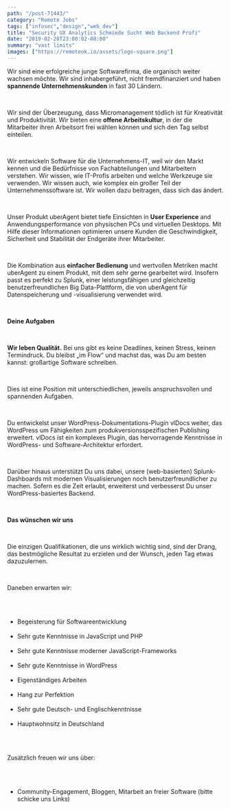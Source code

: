 ```yaml
---
path: "/post-71443/"
category: "Remote Jobs"
tags: ["infosec","design","web dev"]
title: "Security UX Analytics Schmiede Sucht Web Backend Profi"
date: "2019-02-28T23:00:02-08:00"
summary: "vast limits"
images: ["https://remoteok.io/assets/logo-square.png"]
---
```


<p>Wir sind eine erfolgreiche junge Softwarefirma, die organisch weiter wachsen m&ouml;chte. Wir sind inhabergef&uuml;hrt, nicht fremdfinanziert und haben <strong>spannende Unternehmenskunden</strong> in fast 30 L&auml;ndern.</p><br /><p>Wir sind der &Uuml;berzeugung, dass Micromanagement t&ouml;dlich ist f&uuml;r Kreativit&auml;t und Produktivit&auml;t. Wir bieten eine <strong>offene Arbeitskultur</strong>, in der die Mitarbeiter ihren Arbeitsort frei w&auml;hlen k&ouml;nnen und sich den Tag selbst einteilen.</p><br /><p>Wir entwickeln Software f&uuml;r die Unternehmens-IT, weil wir den Markt kennen und die Bed&uuml;rfnisse von Fachabteilungen und Mitarbeitern verstehen. Wir wissen, wie IT-Profis arbeiten und welche Werkzeuge sie verwenden. Wir wissen auch, wie komplex ein gro&szlig;er Teil der Unternehmenssoftware ist. Wir wollen dazu beitragen, dass sich das &auml;ndert.</p><br /><p>Unser Produkt uberAgent bietet tiefe Einsichten in <strong>User Experience</strong> and Anwendungsperformance von physischen PCs und virtuellen Desktops. Mit Hilfe dieser Informationen optimieren unsere Kunden die Geschwindigkeit, Sicherheit und Stabilit&auml;t der Endger&auml;te ihrer Mitarbeiter.</p><br /><p>Die Kombination aus <strong>einfacher Bedienung</strong> und wertvollen Metriken macht uberAgent zu einem Produkt, mit dem sehr gerne gearbeitet wird. Insofern passt es perfekt zu Splunk, einer leistungsf&auml;higen und gleichzeitig benutzerfreundlichen Big Data-Plattform, die von uberAgent f&uuml;r Datenspeicherung und -visualisierung verwendet wird.</p><br /><p><strong>Deine Aufgaben</strong></p><br /><p><strong>Wir leben Qualit&auml;t.</strong> Bei uns gibt es keine Deadlines, keinen Stress, keinen Termindruck. Du bleibst &bdquo;im Flow&ldquo; und machst das, was Du am besten kannst: gro&szlig;artige Software schreiben.</p><br /><p>Dies ist eine Position mit unterschiedlichen, jeweils anspruchsvollen und spannenden Aufgaben.</p><br /><p>Du entwickelst unser WordPress-Dokumentations-Plugin vlDocs weiter, das WordPress um F&auml;higkeiten zum produkversionsspezifischen Publishing erweitert. vlDocs ist ein komplexes Plugin, das hervorragende Kenntnisse in WordPress- und Software-Architektur erfordert.</p><br /><p>Dar&uuml;ber hinaus unterst&uuml;tzt Du uns dabei, unsere (web-basierten) Splunk-Dashboards mit modernen Visualisierungen noch benutzerfreundlicher zu machen. Sofern es die Zeit erlaubt, erweiterst und verbesserst Du unser WordPress-basiertes Backend.</p><br /><p><strong>Das w&uuml;nschen wir uns</strong></p><br /><p>Die einzigen Qualifikationen, die uns wirklich wichtig sind, sind der Drang, das bestm&ouml;gliche Resultat zu erzielen und der Wunsch, jeden Tag etwas dazuzulernen.</p><br /><p>Daneben erwarten wir:</p><br /><ul><br /><li>Begeisterung f&uuml;r Softwareentwicklung</li><br /><li>Sehr gute Kenntnisse in JavaScript und PHP</li><br /><li>Sehr gute Kenntnisse moderner JavaScript-Frameworks</li><br /><li>Sehr gute Kenntnisse in WordPress</li><br /><li>Eigenst&auml;ndiges Arbeiten</li><br /><li>Hang zur Perfektion</li><br /><li>Sehr gute Deutsch- und Englischkenntnisse</li><br /><li>Hauptwohnsitz in Deutschland</li><br /></ul><br /><p>Zus&auml;tzlich freuen wir uns &uuml;ber:</p><br /><ul><br /><li>Community-Engagement, Bloggen, Mitarbeit an freier Software (bitte schicke uns Links)</li><br /></ul>
